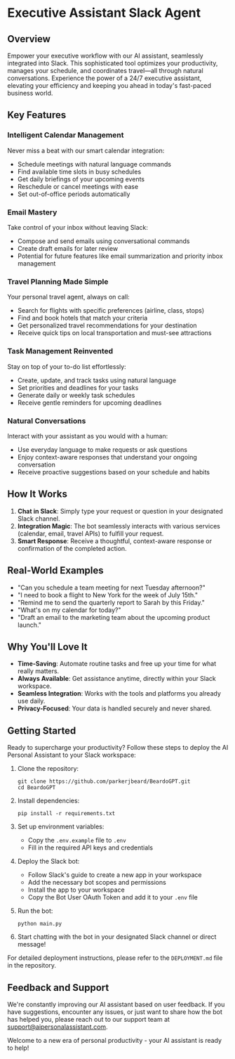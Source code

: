 # Executive Assistant Slack Agent

## Overview

Empower your executive workflow with our AI assistant, seamlessly integrated into Slack. This sophisticated tool optimizes your productivity, manages your schedule, and coordinates travel—all through natural conversations. Experience the power of a 24/7 executive assistant, elevating your efficiency and keeping you ahead in today's fast-paced business world.

## Key Features

### Intelligent Calendar Management
Never miss a beat with our smart calendar integration:
- Schedule meetings with natural language commands
- Find available time slots in busy schedules
- Get daily briefings of your upcoming events
- Reschedule or cancel meetings with ease
- Set out-of-office periods automatically

### Email Mastery
Take control of your inbox without leaving Slack:
- Compose and send emails using conversational commands
- Create draft emails for later review
- Potential for future features like email summarization and priority inbox management

### Travel Planning Made Simple
Your personal travel agent, always on call:
- Search for flights with specific preferences (airline, class, stops)
- Find and book hotels that match your criteria
- Get personalized travel recommendations for your destination
- Receive quick tips on local transportation and must-see attractions

### Task Management Reinvented
Stay on top of your to-do list effortlessly:
- Create, update, and track tasks using natural language
- Set priorities and deadlines for your tasks
- Generate daily or weekly task schedules
- Receive gentle reminders for upcoming deadlines

### Natural Conversations
Interact with your assistant as you would with a human:
- Use everyday language to make requests or ask questions
- Enjoy context-aware responses that understand your ongoing conversation
- Receive proactive suggestions based on your schedule and habits

## How It Works

1. **Chat in Slack**: Simply type your request or question in your designated Slack channel.
2. **Integration Magic**: The bot seamlessly interacts with various services (calendar, email, travel APIs) to fulfill your request.
3. **Smart Response**: Receive a thoughtful, context-aware response or confirmation of the completed action.

## Real-World Examples

- "Can you schedule a team meeting for next Tuesday afternoon?"
- "I need to book a flight to New York for the week of July 15th."
- "Remind me to send the quarterly report to Sarah by this Friday."
- "What's on my calendar for today?"
- "Draft an email to the marketing team about the upcoming product launch."

## Why You'll Love It

- **Time-Saving**: Automate routine tasks and free up your time for what really matters.
- **Always Available**: Get assistance anytime, directly within your Slack workspace.
- **Seamless Integration**: Works with the tools and platforms you already use daily.
- **Privacy-Focused**: Your data is handled securely and never shared.

## Getting Started

Ready to supercharge your productivity? Follow these steps to deploy the AI Personal Assistant to your Slack workspace:

1. Clone the repository:
   ```
   git clone https://github.com/parkerjbeard/BeardoGPT.git
   cd BeardoGPT
   ```

2. Install dependencies:
   ```
   pip install -r requirements.txt
   ```

3. Set up environment variables:
   - Copy the `.env.example` file to `.env`
   - Fill in the required API keys and credentials

4. Deploy the Slack bot:
   - Follow Slack's guide to create a new app in your workspace
   - Add the necessary bot scopes and permissions
   - Install the app to your workspace
   - Copy the Bot User OAuth Token and add it to your `.env` file

5. Run the bot:
   ```
   python main.py
   ```

6. Start chatting with the bot in your designated Slack channel or direct message!

For detailed deployment instructions, please refer to the `DEPLOYMENT.md` file in the repository.

## Feedback and Support

We're constantly improving our AI assistant based on user feedback. If you have suggestions, encounter any issues, or just want to share how the bot has helped you, please reach out to our support team at support@aipersonalassistant.com.

Welcome to a new era of personal productivity - your AI assistant is ready to help!